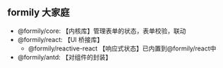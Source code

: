 ## formily 大家庭

- @formily/core: 【内核库】管理表单的状态，表单校验，联动
- @formily/react: 【UI 桥接库】
  - @formily/reactive-react 【响应式状态】已内置到@formily/react中
- @formily/antd: 【对组件的封装】
